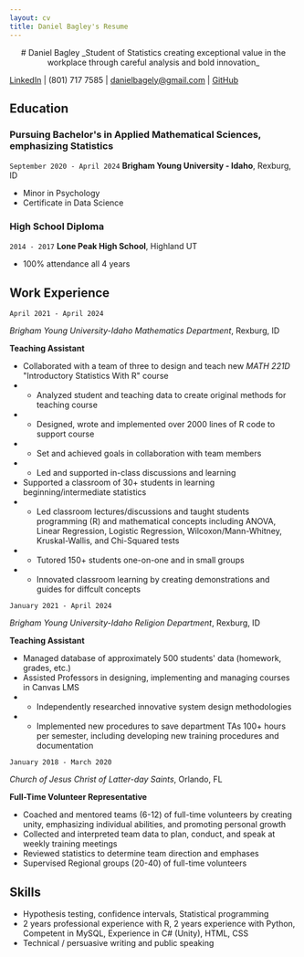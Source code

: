 ```yaml
---
layout: cv
title: Daniel Bagley's Resume
---
```


<p align="center">
# Daniel Bagley
_Student of Statistics creating exceptional value in the workplace through careful analysis and bold innovation_ 


 <a href="https://www.linkedin.com/in/daniel-bagley">LinkedIn</a> | (801) 717 7585 | danielbagely@gmail.com | <a href="https://github.com/danielstats">GitHub</a>
	
</p>


<!-- https://www.monique.tech/the-art-of-markdown -->

## Education

### Pursuing Bachelor's in Applied Mathematical Sciences, emphasizing Statistics	
`September 2020 - April 2024`
__Brigham Young University - Idaho__, Rexburg, ID
- Minor in Psychology
- Certificate in Data Science


### High School Diploma
`2014 - 2017`
__Lone Peak High School__, Highland UT
- 100% attendance all 4 years


## Work Experience
`April 2021 - April 2024`

_Brigham Young University-Idaho Mathematics Department_, Rexburg, ID

__Teaching Assistant__

- Collaborated with a team of three to design and teach new _MATH 221D_ "Introductory Statistics With R" course
- - Analyzed student and teaching data to create original methods for teaching course
- - Designed, wrote and implemented over 2000 lines of R code to support course
- - Set and achieved goals in collaboration with team members
- - Led and supported in-class discussions and learning
- Supported a classroom of 30+ students in learning beginning/intermediate statistics
- - Led classroom lectures/discussions and taught students programming (R) and mathematical concepts including ANOVA, Linear Regression, Logistic Regression, Wilcoxon/Mann-Whitney, Kruskal-Wallis, and Chi-Squared tests
- - Tutored 150+ students one-on-one and in small groups
- - Innovated classroom learning by creating demonstrations and guides for diffcult concepts


`January 2021 - April 2024`

_Brigham Young University-Idaho Religion Department_, 	Rexburg, ID

__Teaching Assistant__
- Managed database of approximately 500 students' data (homework, grades, etc.)
- Assisted Professors in designing, implementing and managing courses in Canvas LMS
- - Independently researched innovative system design methodologies
- - Implemented new procedures to save department TAs 100+ hours per semester, including developing new training procedures and documentation
	
`January 2018 - March 2020`

_Church of Jesus Christ of Latter-day Saints_, Orlando, FL

__Full-Time Volunteer Representative__
- Coached and mentored teams (6-12) of full-time volunteers by creating unity, emphasizing individual abilities, and promoting personal growth
- Collected and interpreted team data to plan, conduct, and speak at weekly training meetings
- Reviewed statistics to determine team direction and emphases
- Supervised Regional groups (20-40) of full-time volunteers


## Skills
- Hypothesis testing, confidence intervals, Statistical programming
- 2 years professional experience with R, 2 years experience with Python, Competent in MySQL, Experience in C# (Unity), HTML, CSS
- Technical / persuasive writing and public speaking




<!-- ### Footer

Last updated: May 2013 -->


